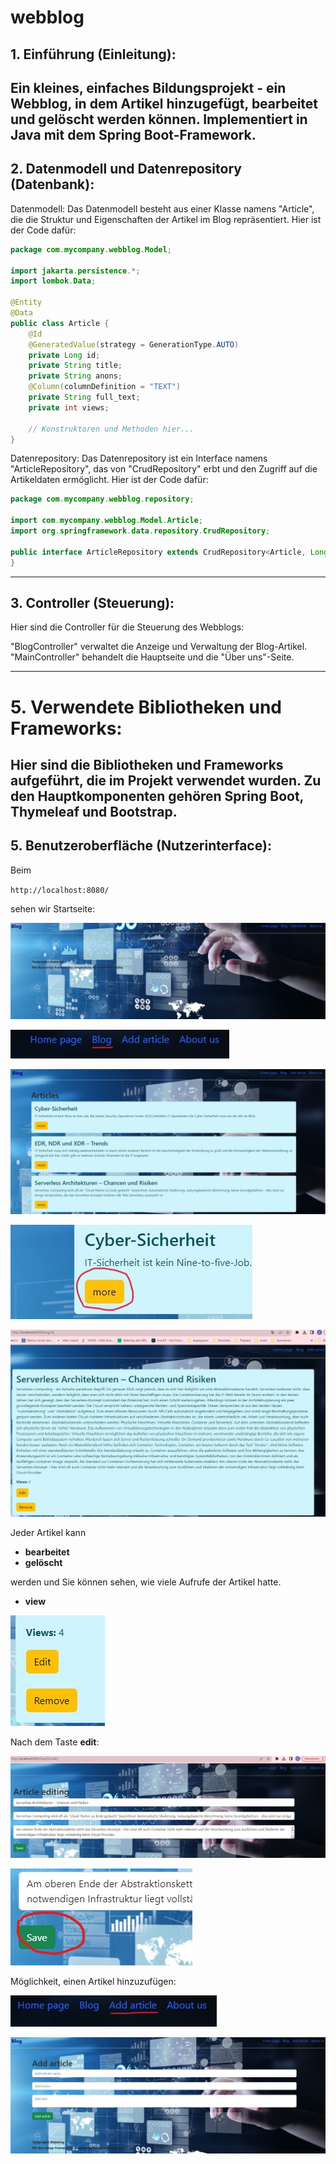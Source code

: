 # webblog

## 1. Einführung (Einleitung):

Ein kleines, einfaches Bildungsprojekt - ein Webblog, in dem Artikel hinzugefügt, bearbeitet und gelöscht werden können. Implementiert in Java mit dem Spring Boot-Framework.
---

## 2. Datenmodell und Datenrepository (Datenbank):

Datenmodell:
Das Datenmodell besteht aus einer Klasse namens "Article", die die Struktur und Eigenschaften der Artikel im Blog repräsentiert. Hier ist der Code dafür:

```java
package com.mycompany.webblog.Model;

import jakarta.persistence.*;
import lombok.Data;

@Entity
@Data
public class Article {
    @Id
    @GeneratedValue(strategy = GenerationType.AUTO)
    private Long id;
    private String title;
    private String anons;
    @Column(columnDefinition = "TEXT")
    private String full_text;
    private int views;

    // Konstruktoren und Methoden hier...
}
```
Datenrepository:
Das Datenrepository ist ein Interface namens "ArticleRepository", das von "CrudRepository" erbt und den Zugriff auf die Artikeldaten ermöglicht. Hier ist der Code dafür:

```java
package com.mycompany.webblog.repository;

import com.mycompany.webblog.Model.Article;
import org.springframework.data.repository.CrudRepository;

public interface ArticleRepository extends CrudRepository<Article, Long> {
}
```
---
## 3. Controller (Steuerung):

Hier sind die Controller für die Steuerung des Webblogs:

"BlogController" verwaltet die Anzeige und Verwaltung der Blog-Artikel.
"MainController" behandelt die Hauptseite und die "Über uns"-Seite.

---
# 5. Verwendete Bibliotheken und Frameworks:

Hier sind die Bibliotheken und Frameworks aufgeführt, die im Projekt verwendet wurden. Zu den Hauptkomponenten gehören Spring Boot, Thymeleaf und Bootstrap.
---

## 5. Benutzeroberfläche (Nutzerinterface):
Beim 

`http://localhost:8080/`

sehen wir Startseite:

![homepage](https://github.com/EllinaGorby/webblog/blob/master/screenshots/homepage.jpg)

![link_blog](https://github.com/EllinaGorby/webblog/blob/master/screenshots/link_blog.jpg)

![blog](https://github.com/EllinaGorby/webblog/blob/master/screenshots/articles.jpg)

![articles_button_more](https://github.com/EllinaGorby/webblog/blob/master/screenshots/articles_button_more.jpg)

![review_article](https://github.com/EllinaGorby/webblog/blob/master/screenshots/review_article.jpg)

Jeder Artikel kann 
- **bearbeitet**
- **gelöscht**
  
werden und Sie können sehen, wie viele Aufrufe der Artikel hatte.
- **view**

![blog](https://github.com/EllinaGorby/webblog/blob/master/screenshots/review_article_buttons.jpg)

Nach dem Taste **edit**:

![edit_article](https://github.com/EllinaGorby/webblog/blob/master/screenshots/edit_article.jpg)


![edit_article_button_save](https://github.com/EllinaGorby/webblog/blob/master/screenshots/edit_article_button_save.jpg)

Möglichkeit, einen Artikel hinzuzufügen:

![link_add_article](https://github.com/EllinaGorby/webblog/blob/master/screenshots/link_add_article.jpg)


![add_articles](https://github.com/EllinaGorby/webblog/blob/master/screenshots/add_articles.jpg)



